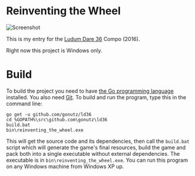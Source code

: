 # Reinventing the Wheel

![Screenshot](http://ludumdare.com/compo/wp-content/compo2//570486/110557-shot0-1472432554.png-eq-900-500.jpg)

This is my entry for the [Ludum Dare 36](http://ludumdare.com/compo/ludum-dare-36/?action=preview&uid=110557) Compo (2016).

Right now this project is Windows only. 

# Build

To build the project you need to have [the Go programming language](https://golang.org/dl/) installed. You also need [Git](https://git-scm.com/downloads). To build and run the program, type this in the command line:

```
go get -u github.com/gonutz/ld36
cd %GOPATH%\src\github.com\gonutz\ld36
build.bat
bin\reinventing_the_wheel.exe
```

This will get the source code and its dependencies, then call the `build.bat` script which will generate the game's final resources, build the game and pack both into a single executable without external dependencies. The executable is in `bin\reinventing_the_wheel.exe`. You can run this program on any Windows machine from Windows XP up.